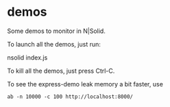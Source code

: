 demos
================================================================================

Some demos to monitor in N|Solid.

To launch all the demos, just run:

   nsolid index.js

To kill all the demos, just press Ctrl-C.

To see the express-demo leak memory a bit faster, use

    ab -n 10000 -c 100 http://localhost:8000/
